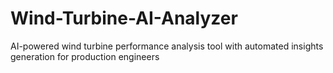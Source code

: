 # Wind-Turbine-AI-Analyzer
AI-powered wind turbine performance analysis tool with automated insights generation for production engineers
